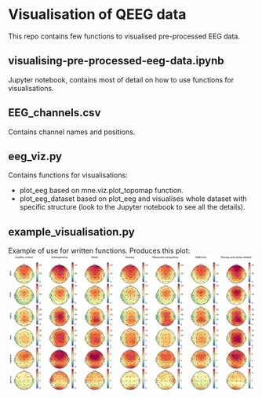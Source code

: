 # Visualisation of QEEG data
This repo contains few functions to visualised pre-processed EEG data.
## visualising-pre-processed-eeg-data.ipynb
Jupyter notebook, contains most of detail on how to use functions for visualisations.
## EEG_channels.csv
Contains channel names and positions.
## eeg_viz.py
Contains functions for visualisations:  
* plot_eeg based on mne.viz.plot_topomap function.
* plot_eeg_dataset based on plot_eeg and visualises whole dataset with specific structure (look to the Jupyter notebook to see all the details).
## example_visualisation.py
Example of use for written functions. Produces this plot:
![QEEG plot](./plot.png)